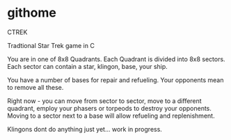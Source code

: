 # githome
CTREK
 
 Tradtional Star Trek game in C
 
 You are in one of 8x8 Quadrants. Each Quadrant is divided into 8x8 sectors.
 Each sector can contain a star, klingon, base, your ship.
 
 You have a number of bases for repair and refueling. Your opponents mean to
 remove all these.
 
 Right now - you can move from sector to sector, move to a different quadrant,
 employ your phasers or torpeods to destroy your opponents. Moving to a sector
 next to a base will allow refueling and replenishment.
 
 Klingons dont do anything just yet... work in progress.
 
